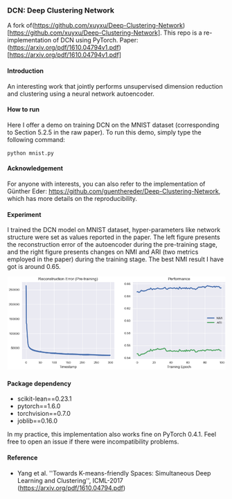 ### DCN: Deep Clustering Network
A fork of(https://github.com/xuyxu/Deep-Clustering-Network)[https://github.com/xuyxu/Deep-Clustering-Network]. This repo is a re-implementation of DCN using PyTorch. Paper: (https://arxiv.org/pdf/1610.04794v1.pdf)[https://arxiv.org/pdf/1610.04794v1.pdf]

#### Introduction
An interesting work that jointly performs unsupervised dimension reduction and clustering using a neural network autoencoder.

#### How to run
Here I offer a demo on training DCN on the MNIST dataset (corresponding to Section 5.2.5 in the raw paper). To run this demo, simply type the following command:

```
python mnist.py
```

#### Acknowledgement
For anyone with interests, you can also refer to the implementation of Günther Eder: https://github.com/guenthereder/Deep-Clustering-Network, which has more details on the reproducibility.

#### Experiment
I trained the DCN model on MNIST dataset, hyper-parameters like network structure were set as values reported in the paper. The left figure presents the reconstruction error of the autoencoder during the pre-training stage, and the right figure presents changes on NMI and ARI (two metrics employed in the paper) during the training stage. The best NMI result I have got is around 0.65.

![MNIST Experiment Result](./mnist_exp.png)

#### Package dependency
* scikit-lean==0.23.1
* pytorch==1.6.0
* torchvision==0.7.0
* joblib==0.16.0

In my practice, this implementation also works fine on PyTorch 0.4.1. Feel free to open an issue if there were incompatibility problems.

#### Reference
* Yang et al. ''Towards K-means-friendly Spaces: Simultaneous Deep Learning and Clustering'', ICML-2017 (https://arxiv.org/pdf/1610.04794.pdf)
